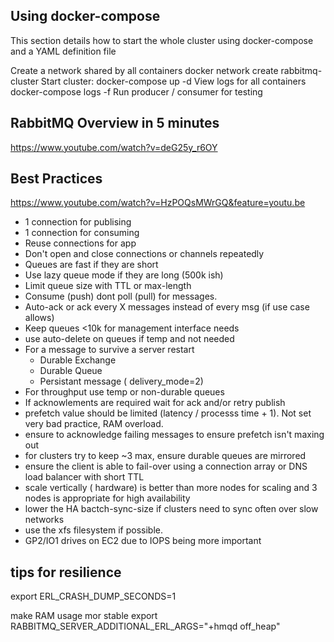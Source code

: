 ## Using docker-compose
This section details how to start the whole cluster using docker-compose and a YAML definition file

Create a network shared by all containers
docker network create rabbitmq-cluster
Start cluster:
docker-compose up -d
View logs for all containers
docker-compose logs -f
Run producer / consumer for testing

## RabbitMQ Overview in 5 minutes
https://www.youtube.com/watch?v=deG25y_r6OY


## Best Practices
https://www.youtube.com/watch?v=HzPOQsMWrGQ&feature=youtu.be
- 1 connection for publising
- 1 connection for consuming 
- Reuse connections for app
- Don't open and close connections or channels repeatedly
- Queues are fast if they are short
- Use lazy queue mode if they are long (500k ish)
- Limit queue size with TTL or max-length
- Consume (push) dont poll (pull) for messages.
- Auto-ack or ack every X messages instead of every msg (if use case allows)
- Keep queues <10k for management interface needs
- use auto-delete on queues if temp and not needed
- For a message to survive a server restart
    - Durable Exchange
    - Durable Queue
    - Persistant message ( delivery_mode=2)
- For throughput use temp or non-durable queues
- If acknowlements are required wait for ack and/or retry publish
- prefetch value should be limited (latency / processs time + 1). Not set very bad practice, RAM overload.
- ensure to acknowledge failing messages to ensure prefetch isn't maxing out
- for clusters try to keep ~3 max, ensure durable queues are mirrored
- ensure the client is able to fail-over using a connection array or DNS load balancer with short TTL
- scale vertically ( hardware) is better than more nodes for scaling and 3 nodes is appropriate for high availability 
- lower the HA bactch-sync-size if clusters need to sync often over slow networks
- use the xfs filesystem if possible. 
- GP2/IO1 drives on EC2 due to IOPS being more important  

## tips for resilience
export ERL_CRASH_DUMP_SECONDS=1

make RAM usage mor stable
export RABBITMQ_SERVER_ADDITIONAL_ERL_ARGS="+hmqd off_heap"